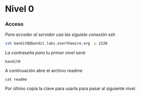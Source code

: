 # Nivel 0

### Acceso

*Para acceder al servidor usa las siguiete conexión ssh*

```bash
ssh bandit0@bandit.labs.overthewire.org -p 2220
```

*La contraseña para tu primer nivel será:*

```
bandit0
```

A continuación abre el archivo readme 

```
cat readme
```

Por último copia la clave para usarla para pasar al siguiente nivel.

